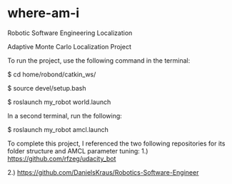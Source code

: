 # where-am-i
Robotic Software Engineering Localization

Adaptive Monte Carlo Localization Project

To run the project, use the following command in the terminal:

$ cd home/robond/catkin_ws/

$ source devel/setup.bash

$ roslaunch my_robot world.launch

In a second terminal, run the following:

$ roslaunch my_robot amcl.launch

To complete this project, I referenced the two following repositories for its folder structure and AMCL parameter tuning:
1.) https://github.com/rfzeg/udacity_bot

2.) https://github.com/DanielsKraus/Robotics-Software-Engineer
